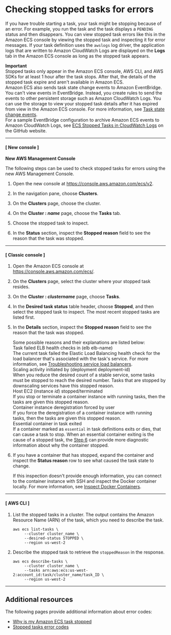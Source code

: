 # Checking stopped tasks for errors<a name="stopped-task-errors"></a>

If you have trouble starting a task, your task might be stopping because of an error\. For example, you run the task and the task displays a `PENDING` status and then disappears\. You can view stopped task errors like this in the Amazon ECS console by viewing the stopped task and inspecting it for error messages\. If your task definition uses the `awslogs` log driver, the application logs that are written to Amazon CloudWatch Logs are displayed on the **Logs** tab in the Amazon ECS console as long as the stopped task appears\.

**Important**  
Stopped tasks only appear in the Amazon ECS console, AWS CLI, and AWS SDKs for at least 1 hour after the task stops\. After that, the details of the stopped task expire and aren't available in Amazon ECS\.  
Amazon ECS also sends task state change events to Amazon EventBridge\. You can't view events in EventBridge\. Instead, you create rules to send the events to other persistent storage such as Amazon CloudWatch Logs\. You can use the storage to view your stopped task details after it has expired from view in the Amazon ECS console\. For more information, see [Task state change events](ecs_cwe_events.md#ecs_task_events)\.  
For a sample EventBridge configuration to archive Amazon ECS events to Amazon CloudWatch Logs, see [ECS Stopped Tasks in CloudWatch Logs](https://github.com/aws-samples/amazon-ecs-stopped-tasks-cwlogs#ecs-stopped-tasks-in-cloudwatch-logs) on the GitHub website\.

------
#### [ New console ]

**New AWS Management Console**

The following steps can be used to check stopped tasks for errors using the new AWS Management Console\.

1. Open the new console at [https://console\.aws\.amazon\.com/ecs/v2](https://console.aws.amazon.com/ecs/v2)\.

1. In the navigation pane, choose **Clusters**\.

1. On the **Clusters** page, choose the cluster\.

1. On the **Cluster : *name*** page, choose the **Tasks** tab\. 

1. Choose the stopped task to inspect\.

1. In the **Status** section, inspect the **Stopped reason** field to see the reason that the task was stopped\.

------
#### [ Classic console ]

1. Open the Amazon ECS console at [https://console\.aws\.amazon\.com/ecs/](https://console.aws.amazon.com/ecs/)\.

1. On the **Clusters** page, select the cluster where your stopped task resides\.

1. On the **Cluster : *clustername*** page, choose **Tasks**\.

1. In the **Desired task status** table header, choose **Stopped**, and then select the stopped task to inspect\. The most recent stopped tasks are listed first\.

1. In the **Details** section, inspect the **Stopped reason** field to see the reason that the task was stopped\.

   Some possible reasons and their explanations are listed below:  
Task failed ELB health checks in \(elb elb\-name\)  
The current task failed the Elastic Load Balancing health check for the load balancer that's associated with the task's service\. For more information, see [Troubleshooting service load balancers](troubleshoot-service-load-balancers.md)\.  
Scaling activity initiated by \(deployment deployment\-id\)  
When you reduce the desired count of a stable service, some tasks must be stopped to reach the desired number\. Tasks that are stopped by downscaling services have this stopped reason\.   
Host EC2 \(instance *id*\) stopped/terminated  
If you stop or terminate a container instance with running tasks, then the tasks are given this stopped reason\.  
Container instance deregistration forced by user  
If you force the deregistration of a container instance with running tasks, then the tasks are given this stopped reason\.  
Essential container in task exited  
If a container marked as `essential` in task definitions exits or dies, that can cause a task to stop\. When an essential container exiting is the cause of a stopped task, the [Step 6](#status-reason-step) can provide more diagnostic information about why the container stopped\.

1. <a name="status-reason-step"></a>If you have a container that has stopped, expand the container and inspect the **Status reason** row to see what caused the task state to change\.

   If this inspection doesn't provide enough information, you can connect to the container instance with SSH and inspect the Docker container locally\. For more information, see [Inspect Docker Containers](docker-diags.md#docker-inspect)\.

------
#### [ AWS CLI ]

1. List the stopped tasks in a cluster\. The output contains the Amazon Resource Name \(ARN\) of the task, which you need to describe the task\.

   ```
   aws ecs list-tasks \
        --cluster cluster_name \
        --desired-status STOPPED \
        --region us-west-2
   ```

1. Describe the stopped task to retrieve the `stoppedReason` in the response\.

   ```
   aws ecs describe-tasks \
        --cluster cluster_name \
        --tasks arn:aws:ecs:us-west-2:account_id:task/cluster_name/task_ID \
        --region us-west-2
   ```

------

## Additional resources<a name="additional-resources"></a>

The following pages provide additional information about error codes:
+ [Why is my Amazon ECS task stopped](https://aws.amazon.com/premiumsupport/knowledge-center/ecs-task-stopped/)
+  [Stopped tasks error codes](https://docs.aws.amazon.com/AmazonECS/latest/userguide/stopped-task-error-codes.html)